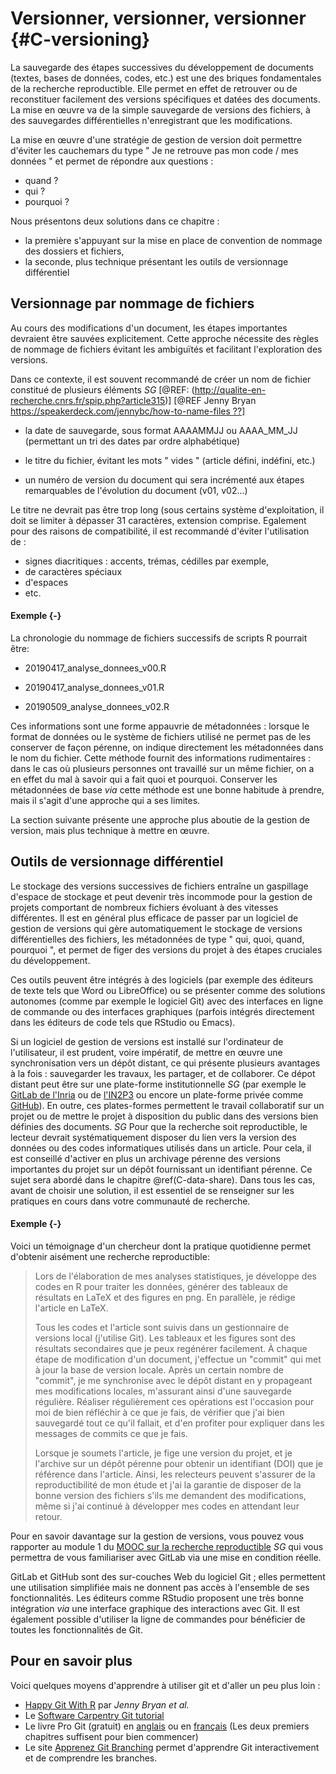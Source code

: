 # Versionner, versionner, versionner {#C-versioning}

La sauvegarde des étapes successives du développement de documents (textes,
bases de données, codes, etc.) est une des briques fondamentales de la
recherche reproductible. Elle permet en effet de retrouver ou de reconstituer
facilement des versions spécifiques et datées des documents.  La mise en œuvre
va de la simple sauvegarde de versions des fichiers, à des sauvegardes
différentielles n'enregistrant que les modifications.

La mise en œuvre d'une stratégie de gestion de version doit permettre d'éviter
les cauchemars du type " Je ne retrouve pas mon code / mes données " et permet
de répondre aux questions :

 - quand ?
 - qui ?
 - pourquoi ?

Nous présentons deux solutions dans ce chapitre :
- la première s'appuyant sur la mise en place de convention de nommage des dossiers et fichiers, 
- la seconde, plus technique présentant les outils de versionnage différentiel

## Versionnage par nommage de fichiers

Au cours des modifications d'un document, les étapes importantes
devraient être sauvées explicitement. Cette approche nécessite des
règles de nommage de fichiers évitant les ambiguïtés et facilitant
l'exploration des versions. 

Dans ce contexte, il est souvent recommandé de créer un nom de fichier constitué de plusieurs
éléments *SG* [@REF: (http://qualite-en-recherche.cnrs.fr/spip.php?article315)] [@REF Jenny Bryan https://speakerdeck.com/jennybc/how-to-name-files ??]

* la date de sauvegarde, sous format AAAAMMJJ ou AAAA_MM_JJ
(permettant un tri des dates par ordre alphabétique)

* le titre du fichier, évitant les mots " vides " (article défini, indéfini, etc.)

* un numéro de version du document qui sera incrémenté aux étapes
remarquables de l'évolution du document (v01, v02...)

Le titre ne devrait pas être trop long (sous certains système d'exploitation,
il doit se limiter à dépasser 31 caractères, extension comprise. Egalement pour 
des raisons de compatibilité, il est recommandé d'éviter l'utilisation de :

- signes diacritiques : accents, trémas, cédilles par exemple, 
- de caractères spéciaux
- d'espaces
- etc.


#### Exemple {-}

La chronologie du nommage de fichiers successifs de scripts R pourrait être:

* 20190417_analyse_donnees_v00.R

* 20190417_analyse_donnees_v01.R

* 20190509_analyse_donnees_v02.R


Ces informations sont une forme appauvrie de métadonnées : lorsque le format de
données ou le système de fichiers utilisé ne permet pas de les
conserver de façon pérenne, on indique directement les métadonnées dans le nom du fichier. Cette méthode fournit des informations rudimentaires : dans le cas où plusieurs personnes ont travaillé sur un même
fichier, on a en effet du mal à savoir qui a fait quoi et pourquoi.
Conserver les métadonnées de base *via* cette méthode est une bonne habitude à prendre, mais il s'agit d'une approche
qui a ses limites.

La section suivante présente une approche plus aboutie de la gestion de version, 
mais plus technique à mettre en œuvre.



## Outils de versionnage différentiel

Le stockage des versions successives de fichiers entraîne un gaspillage
d'espace de stockage et peut devenir très incommode pour la gestion de
projets comportant de nombreux fichiers évoluant à des vitesses différentes.
Il est en général plus efficace de passer par un logiciel de gestion de versions 
qui gère automatiquement le stockage de versions différentielles des
fichiers, les métadonnées de type " qui, quoi, quand, pourquoi ",
et permet de figer des versions du projet à des étapes cruciales du développement.

Ces outils peuvent être intégrés à des logiciels (par exemple des éditeurs de texte 
tels que Word ou LibreOffice) ou se présenter comme des solutions autonomes (comme 
par exemple le logiciel Git) avec des interfaces en ligne de commande ou des 
interfaces graphiques (parfois intégrés directement dans les éditeurs de code tels que 
RStudio ou Emacs).

Si un logiciel de gestion de versions est installé sur l'ordinateur de
l'utilisateur, il est prudent, voire impératif, de mettre en œuvre une
synchronisation vers un dépôt distant, ce qui présente plusieurs avantages à la
fois : sauvegarder les travaux, les partager, et de collaborer. Ce dépot
distant peut être sur une plate-forme institutionnelle *SG* (par exemple le
[GitLab de
l'Inria](https://gitlab.inria.fr/learninglab/mooc-rr/mooc-rr-ressources/gitlab)
ou de [l'IN2P3](https://gitlab.in2p3.fr/CTA-LAPP/HiPeCTA) ou encore un
plate-forme privée comme [GitHub](https://github.com/)). En outre, ces
plates-formes permettent le travail collaboratif sur un projet ou de mettre le
projet à disposition du public dans des versions bien définies des documents.
*SG* Pour que la recherche soit reproductible, le lecteur devrait
systématiquement disposer du lien vers la version des données ou des codes
informatiques utilisés dans un article. Pour cela, il est conseillé d'activer
en plus un archivage pérenne des versions importantes du projet sur un dépôt
fournissant un identifiant pérenne. Ce sujet sera abordé dans le chapitre
\@ref(C-data-share). Dans tous les cas, avant de choisir une solution, il est
essentiel de se renseigner sur les pratiques en cours dans votre communauté de
recherche.

#### Exemple {-}

Voici un témoignage d'un chercheur dont la pratique quotidienne permet
d'obtenir aisément une recherche reproductible:

> Lors de l'élaboration de mes analyses statistiques, je développe des
> codes en R pour traiter les données, générer des tableaux de
> résultats en LaTeX et des figures en png. En parallèle, je rédige
> l'article en LaTeX.
> 
> Tous les codes et l'article sont suivis dans un gestionnaire de
> versions local (j'utilise Git). Les tableaux et les figures sont des
> résultats secondaires que je peux regénérer facilement. À chaque
> étape de modification d'un document, j'effectue un "commit" qui met
> à jour la base de version locale. Après un certain nombre de
> "commit", je me synchronise avec le dépôt distant en y propageant
> mes modifications locales, m'assurant ainsi d'une sauvegarde
> régulière. Réaliser régulièrement ces opérations est l'occasion pour
> moi de bien réfléchir à ce que je fais, de vérifier que j'ai bien
> sauvegardé tout ce qu'il fallait, et d'en profiter pour expliquer
> dans les messages de commits ce que je fais.
> 
> Lorsque je soumets l'article, je fige une version du projet, et je
> l'archive sur un dépôt pérenne pour obtenir un identifiant (DOI) que
> je référence dans l'article.
> Ainsi, les relecteurs peuvent s'assurer de la reproductibilité de mon
> étude et j'ai la garantie de disposer de la bonne version des
> fichiers s'ils me demandent des modifications, même si j'ai continué
> à développer mes codes en attendant leur retour.

Pour en savoir davantage sur la gestion de versions, vous pouvez vous
rapporter au module 1 du [MOOC sur la recherche
reproductible](https://learninglab.inria.fr/mooc-recherche-reproductible-principes-methodologiques-pour-une-science-transparente/)
*SG* qui vous permettra de vous familiariser avec GitLab via une mise en
condition réelle. 

GitLab et GitHub sont des sur-couches Web du logiciel Git ; elles
permettent une utilisation simplifiée mais ne donnent pas accès à
l'ensemble de ses fonctionnalités. Les éditeurs comme RStudio
proposent une très bonne intégration *via* une interface graphique des
interactions avec Git. Il est également possible d'utiliser la ligne de
commandes pour bénéficier de toutes les fonctionnalités de Git.


## Pour en savoir plus

Voici quelques moyens d'apprendre à utiliser git et d'aller un peu plus loin :

 - [Happy Git With R](https://happygitwithr.com/) par *Jenny Bryan et al.*
 - Le [Software Carpentry Git tutorial](http://swcarpentry.github.io/git-novice/)
 - Le livre Pro Git (gratuit) en [anglais](https://git-scm.com/book/en/v2) ou
 en [français](https://git-scm.com/book/fr/v2) (Les deux premiers chapitres
 suffisent pour bien commencer)
 - Le site [Apprenez Git Branching](https://learngitbranching.js.org/) permet
  d'apprendre Git interactivement et de comprendre les branches.


